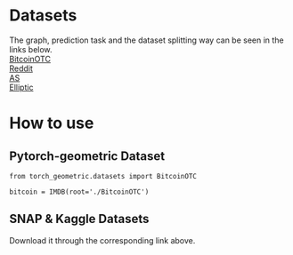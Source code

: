 # Datasets
The graph, prediction task and the dataset splitting way can be seen in the links below.  
[BitcoinOTC](https://pytorch-geometric.readthedocs.io/en/latest/modules/datasets.html#torch_geometric.datasets.BitcoinOTC)   
[Reddit](http://snap.stanford.edu/data/soc-RedditHyperlinks.html)     
[AS](http://snap.stanford.edu/data/as-733.html)    
[Elliptic](https://www.kaggle.com/datasets/ellipticco/elliptic-data-set)    

# How to use

## Pytorch-geometric Dataset

```
from torch_geometric.datasets import BitcoinOTC

bitcoin = IMDB(root='./BitcoinOTC') 

```

## SNAP & Kaggle Datasets
Download it through the corresponding link above.
